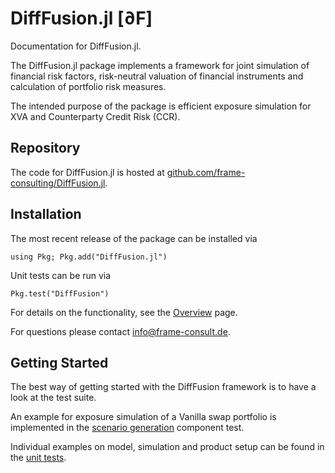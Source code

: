 # DiffFusion.jl \[∂F\]

Documentation for DiffFusion.jl.

The DiffFusion.jl package implements a framework for joint simulation of financial risk factors, risk-neutral valuation of financial instruments and calculation of portfolio risk measures.

The intended purpose of the package is efficient exposure simulation for XVA and Counterparty Credit Risk (CCR).

## Repository

The code for DiffFusion.jl is hosted at [github.com/frame-consulting/DiffFusion.jl](https://github.com/frame-consulting/DiffFusion.jl).

## Installation

The most recent release of the package can be installed via

```
using Pkg; Pkg.add("DiffFusion.jl")
```

Unit tests can be run via

```
Pkg.test("DiffFusion")
```

For details on the functionality, see the [Overview](@ref) page.

For questions please contact [info@frame-consult.de](mailto:info@frame-consult.de).

## Getting Started

The best way of getting started with the DiffFusion framework is to have a look at the test suite.

An example for exposure simulation of a Vanilla swap portfolio is implemented in the [scenario generation](https://github.com/frame-consulting/DiffFusion.jl/blob/main/test/componenttests/scenarios.jl) component test.

Individual examples on model, simulation and product setup can be found in the [unit tests](https://github.com/frame-consulting/DiffFusion.jl/tree/main/test/unittests).
